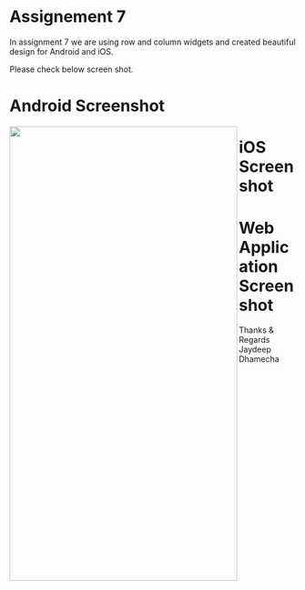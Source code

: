 # Assignement 7

 In assignment 7 we are using row and column widgets and created beautiful design for Android and iOS.
 
 Please check below screen shot.

# Android Screenshot
<img src="https://user-images.githubusercontent.com/89917952/133978673-654d2c3a-81a4-42dc-9c0f-0d5763195667.png" align="left" height="800" width="400" >


# iOS Screenshot


# Web Application Screenshot


Thanks & Regards\
Jaydeep Dhamecha
